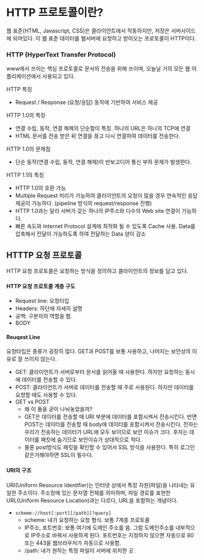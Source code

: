 # HTTP 프로토콜이란?

웹 표준\(HTML, Javascript, CSS\)은 클라이언트에서 작동하지만, 저장은 서버사이드에 되어있다. 이 웹 표준 데이터를 웹서버에 요청하고 받아오는 프로토콜이 HTTP이다.

### HTTP \(HyperText Transfer Protocol\)

www에서 쓰이는 핵심 프로토콜로 문서의 전송을 위해 쓰이며, 오늘날 거의 모든 웹 어플리케이션에서 사용되고 있다.

HTTP 특징

* Request / Response \(요청/응답\) 동작에 기반하여 서비스 제공

HTTP 1.0의 특징

* 연결 수립, 동작, 연결 해제의 단순함이 특징. 하나의 URL은 하나의 TCP에 연결
* HTML 문서를 전송 받은 뒤 연결을 끊고 다시 연결하여 데이터를 전송한다.

HTTP 1.0의 문제점

* 단순  동작\(연결 수립, 동작, 연결 해제\)이 반보고디어 통신 부하 문제가 발생한다.

HTTP 1.1의 특징

* HTTP 1.0의 호환 가능
* Multiple Request 처리가 가능하여 클라이언트의 요청이 많을 경우 연속적인 응답 제공이 가능하다. \(pipeline 방식의 request/response 진행\)
* HTTP 1.0과는 달리 서버가 갖는 하나의 IP주소와 다수의 Web site 연결이 가능하다.
* 빠른 속도와 Internet Protocol 설계에 최적화 될 수 있도록 Cache 사용. Data를 압축해서 전달이 가능하도록 하여 전달하는 Data 양이 감소

## HTTTP 요청 프로토콜

HTTP 요청 프로토콜은 요청하는 방식을 정의하고 클라이언트의 정보를 담고 있다.

#### HTTP 요청 프로토콜 계층 구도

* Request line: 요청타입
* Headers: 하단에 자세히 설명
* 공백: 구분자의 역할을 함.
* BODY

#### Reuqest Line

요청타입은 종류가 굉장히 많다. GET과 POST를 보통 사용하고, 나머지는 보안상의 이유로 잘 쓰이지 않는다.

* GET: 클라이언트가 서버로부터 문서를 읽어올 때 사용한다. 하지만 요청하는 동시에 데이터를 전송할 수 있다.
* POST: 클라이언트가 서버로 데이터를 전송할 때 주로 사용된다. 하지만 데이터를 요청할 때도 사용할 수 있다.
* GET vs POST
  * 왜 이 둘을 굳이 나눠놓았을까?
  * GET은 데이터를 전송할 때 URI 부분에 데이터를 포함시켜서 전송시킨다. 반면 POST는 데이터를 전송할 때 body에 데이터를 포함시켜서 전송시킨다. 전자는 우리가 전송하는 데이터가 URL에 모두 보이므로 보안 이슈가 크다. 후자는 데이터를 패킷에 숨기므로 보안이슈가 상대적으로 적다.
  * 물론 post방식도 패킷을 확인할 수 있어서 SSL 방식을 사용한다. 특히 로그인 같은거해야하면 SSL이 필수다.

#### URI의 구조

URI\(Uniform Resource Identifier\)는 인터넷 상에서 특정 자원\(파일\)을 나타내는 유일한 주소이다. 주소창에 있는 문자열 전체를 의미하며, 파일 경로를 표현한 URL\(Uniform Resource Location\)과는 다르다, URL을 포함하는 개념이다.

* `scheme://host[:port][/path][?query]`
  * scheme: 내가 요청하는 요청 형식. 보통 7계층 프로토콜
  * IP주소, 포트번호: 보통 여기에 도메인 주소를 씀. 그럼 도메인주소를 내부적으로 IP주소로 바꿔서 사용하게 된다. 포트번호는 지정하지 않으면 자동으로 80 또는 443을 웹브라우저가 자동으로 사용함.
  * /path: 내가 원하는 특정 파일이 서버에 위치한 곳.

